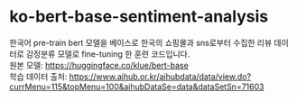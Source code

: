 # ko-bert-base-sentiment-analysis

한국어 pre-train bert 모델을 베이스로 한국의 쇼핑몰과 sns로부터 수집한 리뷰 데이터로  감정분류 모델로 fine-tuning 한 훈련 코드입니다.<br>
원본 모델: https://huggingface.co/klue/bert-base<br>
학습 데이터 출처: https://www.aihub.or.kr/aihubdata/data/view.do?currMenu=115&topMenu=100&aihubDataSe=data&dataSetSn=71603<br>


